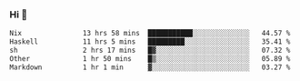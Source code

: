 ### Hi 👋

<!--START_SECTION:waka-->

```txt
Nix               13 hrs 58 mins  ███████████░░░░░░░░░░░░░░   44.57 %
Haskell           11 hrs 5 mins   █████████░░░░░░░░░░░░░░░░   35.41 %
sh                2 hrs 17 mins   █▓░░░░░░░░░░░░░░░░░░░░░░░   07.32 %
Other             1 hr 50 mins    █▒░░░░░░░░░░░░░░░░░░░░░░░   05.89 %
Markdown          1 hr 1 min      ▓░░░░░░░░░░░░░░░░░░░░░░░░   03.27 %
```

<!--END_SECTION:waka-->
